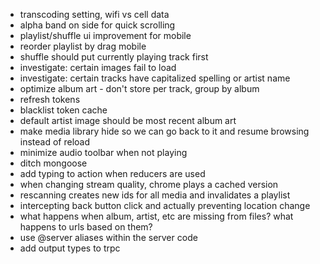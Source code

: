 - transcoding setting, wifi vs cell data
- alpha band on side for quick scrolling
- playlist/shuffle ui improvement for mobile
- reorder playlist by drag mobile
- shuffle should put currently playing track first
- investigate: certain images fail to load
- investigate: certain tracks have capitalized spelling or artist name
- optimize album art - don't store per track, group by album
- refresh tokens
- blacklist token cache
- default artist image should be most recent album art
- make media library hide so we can go back to it and resume browsing instead of reload
- minimize audio toolbar when not playing
- ditch mongoose
- add typing to action when reducers are used
- when changing stream quality, chrome plays a cached version
- rescanning creates new ids for all media and invalidates a playlist
- intercepting back button click and actually preventing location change
- what happens when album, artist, etc are missing from files? what happens to urls based on them?
- use @server aliases within the server code
- add output types to trpc
